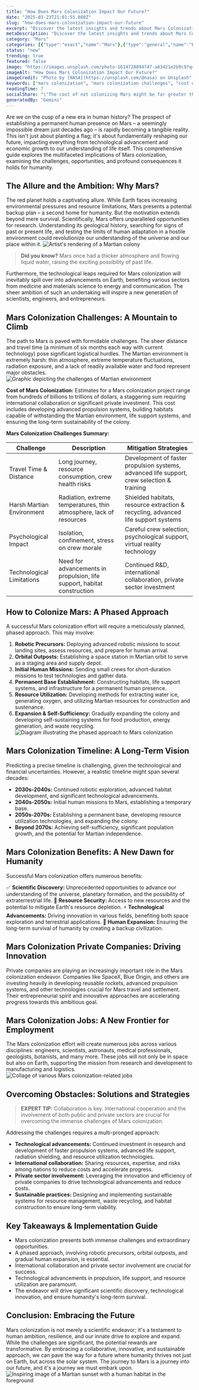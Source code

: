 ```yaml
---
title: "How Does Mars Colonization Impact Our Future?"
date: "2025-03-23T21:01:55.080Z"
slug: "how-does-mars-colonization-impact-our-future"
excerpt: "Discover the latest insights and trends about Mars Colonization. This comprehensive guide covers everything you need to know about Mars Colonization in 2025."
metaDescription: "Discover the latest insights and trends about Mars Colonization. This comprehensive guide covers everything you need to know about Mars Colonization in 202..."
category: "Mars"
categories: [{"type":"exact","name":"Mars"},{"type":"general","name":"Engineering"},{"type":"medium","name":"Aerospace"},{"type":"specific","name":"Life Support"},{"type":"niche","name":"Closed-Loop Systems"}]
status: "new"
trending: true
featured: false
image: "https://images.unsplash.com/photo-1614728894747-a83421e2b9c9?q=85&w=1200&fit=max&fm=webp&auto=compress"
imageAlt: "How Does Mars Colonization Impact Our Future?"
imageCredit: "Photo by [NASA](https://unsplash.com/@nasa) on Unsplash"
keywords: ["mars colonization", "mars colonization challenges", "cost of mars colonization", "how to colonize mars", "mars colonization timeline", "mars colonization benefits", "mars colonization private companies", "best mars colonization plans", "is mars colonization possible", "mars colonization jobs"]
readingTime: 7
socialShare: "\"The cost of not colonizing Mars might be far greater than the cost of doing it.  The future of humanity may depend on our willingness to explore beyond Earth.\""
generatedBy: "Gemini"
---
```




Are we on the cusp of a new era in human history? The prospect of establishing a permanent human presence on Mars – a seemingly impossible dream just decades ago – is rapidly becoming a tangible reality.  This isn't just about planting a flag; it's about fundamentally reshaping our future, impacting everything from technological advancement and economic growth to our understanding of life itself. This comprehensive guide explores the multifaceted implications of Mars colonization, examining the challenges, opportunities, and profound consequences it holds for humanity.

## The Allure and the Ambition: Why Mars?

The red planet holds a captivating allure. While Earth faces increasing environmental pressures and resource limitations, Mars presents a potential backup plan – a second home for humanity.  But the motivation extends beyond mere survival.  Scientifically, Mars offers unparalleled opportunities for research.  Understanding its geological history, searching for signs of past or present life, and testing the limits of human adaptation in a hostile environment could revolutionize our understanding of the universe and our place within it. ![Artist's rendering of a Martian colony](https://images.unsplash.com/photo-1573588028698-f4759befb09a?q=85&w=1200&fit=max&fm=webp&auto=compress)

> **Did you know?** Mars once had a thicker atmosphere and flowing liquid water, raising the exciting possibility of past life.

Furthermore, the technological leaps required for Mars colonization will inevitably spill over into advancements on Earth, benefiting various sectors from medicine and materials science to energy and communication.  The sheer ambition of such an undertaking will inspire a new generation of scientists, engineers, and entrepreneurs.

## Mars Colonization Challenges: A Mountain to Climb

The path to Mars is paved with formidable challenges. The sheer distance and travel time (a minimum of six months each way with current technology) pose significant logistical hurdles.  The Martian environment is extremely harsh: thin atmosphere, extreme temperature fluctuations, radiation exposure, and a lack of readily available water and food represent major obstacles.  ![Graphic depicting the challenges of Martian environment](https://images.unsplash.com/photo-1531078081701-364e832855c1?q=85&w=1200&fit=max&fm=webp&auto=compress)

**Cost of Mars Colonization:**  Estimates for a Mars colonization project range from hundreds of billions to trillions of dollars, a staggering sum requiring international collaboration or significant private investment.  This cost includes developing advanced propulsion systems, building habitats capable of withstanding the Martian environment, life support systems, and ensuring the long-term sustainability of the colony.

**Mars Colonization Challenges Summary:**

| Challenge                     | Description                                                              | Mitigation Strategies                                                                    |
|------------------------------|--------------------------------------------------------------------------|----------------------------------------------------------------------------------------|
| Travel Time & Distance        | Long journey, resource consumption, crew health risks                       | Development of faster propulsion systems, advanced life support, crew selection & training |
| Harsh Martian Environment     | Radiation, extreme temperatures, thin atmosphere, lack of resources          | Shielded habitats, resource extraction & recycling, advanced life support systems           |
| Psychological Impact          | Isolation, confinement, stress on crew morale                              | Careful crew selection, psychological support, virtual reality technology                  |
| Technological Limitations    | Need for advancements in propulsion, life support, habitat construction    | Continued R&D, international collaboration, private sector investment                   |

## How to Colonize Mars: A Phased Approach

A successful Mars colonization effort will require a meticulously planned, phased approach.  This may involve:

1. **Robotic Precursors:**  Deploying advanced robotic missions to scout landing sites, assess resources, and prepare for human arrival.
2. **Orbital Outposts:** Establishing a space station in Martian orbit to serve as a staging area and supply depot.
3. **Initial Human Missions:** Sending small crews for short-duration missions to test technologies and gather data.
4. **Permanent Base Establishment:**  Constructing habitats, life support systems, and infrastructure for a permanent human presence.
5. **Resource Utilization:** Developing methods for extracting water ice, generating oxygen, and utilizing Martian resources for construction and sustenance.
6. **Expansion & Self-Sufficiency:** Gradually expanding the colony and developing self-sustaining systems for food production, energy generation, and waste recycling. ![Diagram illustrating the phased approach to Mars colonization](https://images.unsplash.com/photo-1571769267292-e24dfadebbdc?q=85&w=1200&fit=max&fm=webp&auto=compress)

## Mars Colonization Timeline: A Long-Term Vision

Predicting a precise timeline is challenging, given the technological and financial uncertainties. However, a realistic timeline might span several decades:

* **2030s-2040s:**  Continued robotic exploration, advanced habitat development, and significant technological advancements.
* **2040s-2050s:** Initial human missions to Mars, establishing a temporary base.
* **2050s-2070s:**  Establishing a permanent base, developing resource utilization technologies, and expanding the colony.
* **Beyond 2070s:**  Achieving self-sufficiency, significant population growth, and the potential for Martian independence.

## Mars Colonization Benefits: A New Dawn for Humanity

Successful Mars colonization offers numerous benefits:

✅ **Scientific Discovery:** Unprecedented opportunities to advance our understanding of the universe, planetary formation, and the possibility of extraterrestrial life.
🔑 **Resource Security:** Access to new resources and the potential to mitigate Earth's resource depletion.
⚡ **Technological Advancements:**  Driving innovation in various fields, benefiting both space exploration and terrestrial applications.
🚀 **Human Expansion:**  Ensuring the long-term survival of humanity by creating a backup civilization.

## Mars Colonization Private Companies: Driving Innovation

Private companies are playing an increasingly important role in the Mars colonization endeavor. Companies like SpaceX, Blue Origin, and others are investing heavily in developing reusable rockets, advanced propulsion systems, and other technologies crucial for Mars travel and settlement. Their entrepreneurial spirit and innovative approaches are accelerating progress towards this ambitious goal.

## Mars Colonization Jobs: A New Frontier for Employment

The Mars colonization effort will create numerous jobs across various disciplines: engineers, scientists, astronauts, medical professionals, geologists, botanists, and many more.  These jobs will not only be in space but also on Earth, supporting the mission from research and development to manufacturing and logistics. ![Collage of various Mars colonization-related jobs](https://images.unsplash.com/photo-1451188214936-ec16af5ca155?q=85&w=1200&fit=max&fm=webp&auto=compress)

## Overcoming Obstacles:  Solutions and Strategies

> **EXPERT TIP:** Collaboration is key.  International cooperation and the involvement of both public and private sectors are crucial for overcoming the immense challenges of Mars colonization.

Addressing the challenges requires a multi-pronged approach:

* **Technological advancements:** Continued investment in research and development of faster propulsion systems, advanced life support, radiation shielding, and resource utilization technologies.
* **International collaboration:** Sharing resources, expertise, and risks among nations to reduce costs and accelerate progress.
* **Private sector involvement:** Leveraging the innovation and efficiency of private companies to drive technological advancements and reduce costs.
* **Sustainable practices:** Designing and implementing sustainable systems for resource management, waste recycling, and habitat construction to ensure long-term viability.

## Key Takeaways & Implementation Guide

* Mars colonization presents both immense challenges and extraordinary opportunities.
* A phased approach, involving robotic precursors, orbital outposts, and gradual human expansion, is essential.
* International collaboration and private sector involvement are crucial for success.
* Technological advancements in propulsion, life support, and resource utilization are paramount.
* The endeavor will drive significant scientific discovery, technological innovation, and ensure humanity's long-term survival.

## Conclusion: Embracing the Future

Mars colonization is not merely a scientific endeavor; it's a testament to human ambition, resilience, and our innate drive to explore and expand.  While the challenges are significant, the potential rewards are transformative.  By embracing a collaborative, innovative, and sustainable approach, we can pave the way for a future where humanity thrives not just on Earth, but across the solar system.  The journey to Mars is a journey into our future, and it's a journey we must embark upon. ![Inspiring image of a Martian sunset with a human habitat in the foreground](https://images.unsplash.com/photo-1614728894747-a83421e2b9c9?q=85&w=1200&fit=max&fm=webp&auto=compress)

